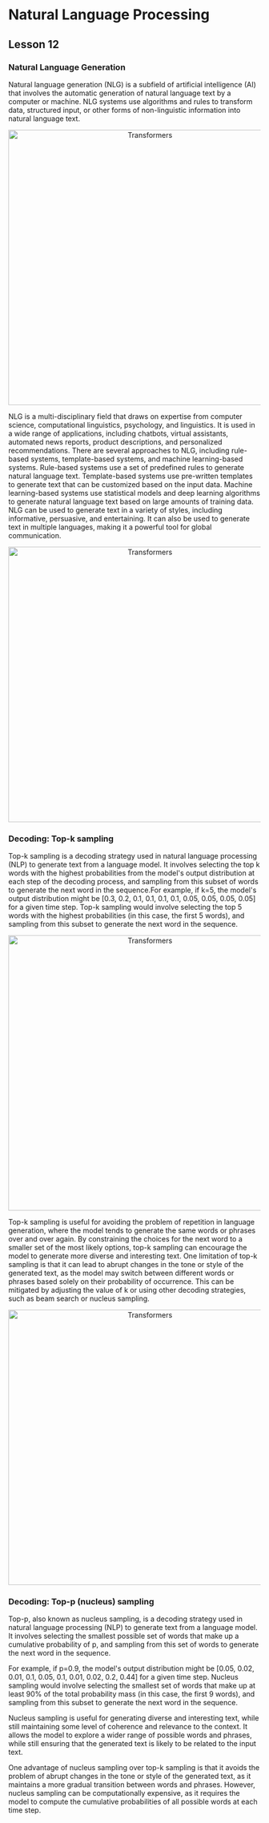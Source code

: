 # Natural Language Processing
## Lesson 12

<h3> Natural Language Generation</h3>

Natural language generation (NLG) is a subfield of artificial intelligence (AI) that involves the automatic generation of natural language text by a computer or machine. 
NLG systems use algorithms and rules to transform data, structured input, or other forms of non-linguistic information into natural language text.

<p align="center">
<img src= "https://user-images.githubusercontent.com/45029614/227134868-e1c0fae2-319e-4168-8493-17fc4698b20f.PNG" width="550" title="Transformers">
</p>

NLG is a multi-disciplinary field that draws on expertise from computer science, computational linguistics, psychology, and linguistics. It is used in a wide range of applications, including chatbots, virtual assistants, automated news reports, product descriptions, and personalized recommendations.
There are several approaches to NLG, including rule-based systems, template-based systems, and machine learning-based systems. Rule-based systems use a set of predefined rules to generate natural language text. Template-based systems use pre-written templates to generate text that can be customized based on the input data. Machine learning-based systems use statistical models and deep learning algorithms to generate natural language text based on large amounts of training data.
NLG can be used to generate text in a variety of styles, including informative, persuasive, and entertaining. It can also be used to generate text in multiple languages, making it a powerful tool for global communication.

<p align="center">
<img src= "https://user-images.githubusercontent.com/45029614/227135180-f9368632-48e9-4ac1-ac9b-60fb31d5fe35.PNG" width="550" title="Transformers">
</p>

<h3> Decoding: Top-k sampling </h3>

Top-k sampling is a decoding strategy used in natural language processing (NLP) to generate text from a language model. It involves selecting the top k words with the highest probabilities from the model's output distribution at each step of the decoding process, and sampling from this subset of words to generate the next word in the sequence.For example, if k=5, the model's output distribution might be [0.3, 0.2, 0.1, 0.1, 0.1, 0.1, 0.05, 0.05, 0.05, 0.05] for a given time step. Top-k sampling would involve selecting the top 5 words with the highest probabilities (in this case, the first 5 words), and sampling from this subset to generate the next word in the sequence.

<p align="center">
<img src= "https://user-images.githubusercontent.com/45029614/227136427-0faf42d3-3751-4c19-a3e0-aa007b80c67a.PNG" width="550" title="Transformers">
</p>

Top-k sampling is useful for avoiding the problem of repetition in language generation, where the model tends to generate the same words or phrases over and over again. By constraining the choices for the next word to a smaller set of the most likely options, top-k sampling can encourage the model to generate more diverse and interesting text. One limitation of top-k sampling is that it can lead to abrupt changes in the tone or style of the generated text, as the model may switch between different words or phrases based solely on their probability of occurrence. This can be mitigated by adjusting the value of k or using other decoding strategies, such as beam search or nucleus sampling.

<p align="center">
<img src= "https://user-images.githubusercontent.com/45029614/227136674-90b5b81d-f2bf-4056-80f9-5d7df3916fd5.PNG" width="550" title="Transformers">
</p>

<h3> Decoding: Top-p (nucleus) sampling </h3>

Top-p, also known as nucleus sampling, is a decoding strategy used in natural language processing (NLP) to generate text from a language model. It involves selecting the smallest possible set of words that make up a cumulative probability of p, and sampling from this set of words to generate the next word in the sequence.

For example, if p=0.9, the model's output distribution might be [0.05, 0.02, 0.01, 0.1, 0.05, 0.1, 0.01, 0.02, 0.2, 0.44] for a given time step. Nucleus sampling would involve selecting the smallest set of words that make up at least 90% of the total probability mass (in this case, the first 9 words), and sampling from this subset to generate the next word in the sequence.

Nucleus sampling is useful for generating diverse and interesting text, while still maintaining some level of coherence and relevance to the context. It allows the model to explore a wider range of possible words and phrases, while still ensuring that the generated text is likely to be related to the input text.

One advantage of nucleus sampling over top-k sampling is that it avoids the problem of abrupt changes in the tone or style of the generated text, as it maintains a more gradual transition between words and phrases. However, nucleus sampling can be computationally expensive, as it requires the model to compute the cumulative probabilities of all possible words at each time step.

